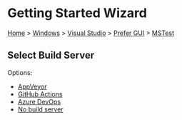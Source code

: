 # Getting Started Wizard

[Home](/docs/wiz/readme.md) > [Windows](Windows.md) > [Visual Studio](Windows_VisualStudio.md) > [Prefer GUI](Windows_VisualStudio_Gui.md) > [MSTest](Windows_VisualStudio_Gui_MSTest.md)

## Select Build Server

Options:
 * [AppVeyor](Windows_VisualStudio_Gui_MSTest_AppVeyor.md)
 * [GitHub Actions](Windows_VisualStudio_Gui_MSTest_GitHubActions.md)
 * [Azure DevOps](Windows_VisualStudio_Gui_MSTest_AzureDevOps.md)
 * [No build server](Windows_VisualStudio_Gui_MSTest_None.md)
